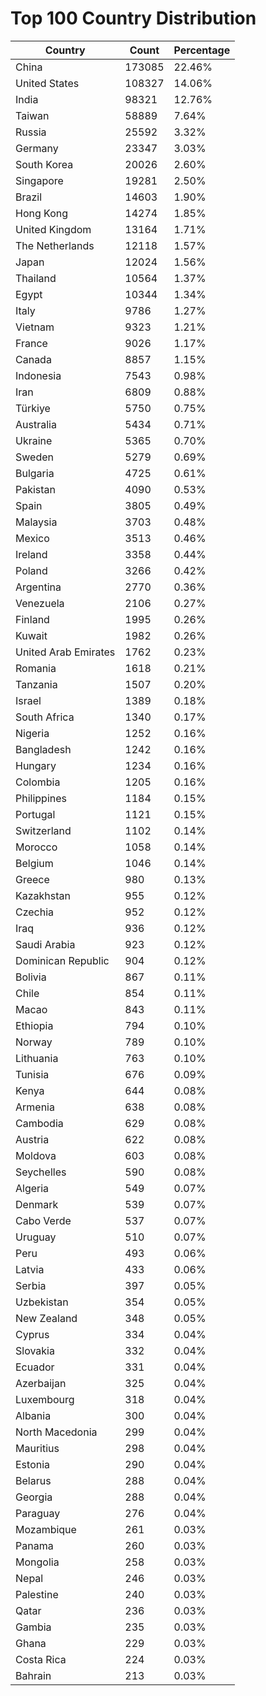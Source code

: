 # Top 100 Country Distribution
| Country | Count | Percentage |
|----|----|----|
| China | 173085 | 22.46% |
| United States | 108327 | 14.06% |
| India | 98321 | 12.76% |
| Taiwan | 58889 | 7.64% |
| Russia | 25592 | 3.32% |
| Germany | 23347 | 3.03% |
| South Korea | 20026 | 2.60% |
| Singapore | 19281 | 2.50% |
| Brazil | 14603 | 1.90% |
| Hong Kong | 14274 | 1.85% |
| United Kingdom | 13164 | 1.71% |
| The Netherlands | 12118 | 1.57% |
| Japan | 12024 | 1.56% |
| Thailand | 10564 | 1.37% |
| Egypt | 10344 | 1.34% |
| Italy | 9786 | 1.27% |
| Vietnam | 9323 | 1.21% |
| France | 9026 | 1.17% |
| Canada | 8857 | 1.15% |
| Indonesia | 7543 | 0.98% |
| Iran | 6809 | 0.88% |
| Türkiye | 5750 | 0.75% |
| Australia | 5434 | 0.71% |
| Ukraine | 5365 | 0.70% |
| Sweden | 5279 | 0.69% |
| Bulgaria | 4725 | 0.61% |
| Pakistan | 4090 | 0.53% |
| Spain | 3805 | 0.49% |
| Malaysia | 3703 | 0.48% |
| Mexico | 3513 | 0.46% |
| Ireland | 3358 | 0.44% |
| Poland | 3266 | 0.42% |
| Argentina | 2770 | 0.36% |
| Venezuela | 2106 | 0.27% |
| Finland | 1995 | 0.26% |
| Kuwait | 1982 | 0.26% |
| United Arab Emirates | 1762 | 0.23% |
| Romania | 1618 | 0.21% |
| Tanzania | 1507 | 0.20% |
| Israel | 1389 | 0.18% |
| South Africa | 1340 | 0.17% |
| Nigeria | 1252 | 0.16% |
| Bangladesh | 1242 | 0.16% |
| Hungary | 1234 | 0.16% |
| Colombia | 1205 | 0.16% |
| Philippines | 1184 | 0.15% |
| Portugal | 1121 | 0.15% |
| Switzerland | 1102 | 0.14% |
| Morocco | 1058 | 0.14% |
| Belgium | 1046 | 0.14% |
| Greece | 980 | 0.13% |
| Kazakhstan | 955 | 0.12% |
| Czechia | 952 | 0.12% |
| Iraq | 936 | 0.12% |
| Saudi Arabia | 923 | 0.12% |
| Dominican Republic | 904 | 0.12% |
| Bolivia | 867 | 0.11% |
| Chile | 854 | 0.11% |
| Macao | 843 | 0.11% |
| Ethiopia | 794 | 0.10% |
| Norway | 789 | 0.10% |
| Lithuania | 763 | 0.10% |
| Tunisia | 676 | 0.09% |
| Kenya | 644 | 0.08% |
| Armenia | 638 | 0.08% |
| Cambodia | 629 | 0.08% |
| Austria | 622 | 0.08% |
| Moldova | 603 | 0.08% |
| Seychelles | 590 | 0.08% |
| Algeria | 549 | 0.07% |
| Denmark | 539 | 0.07% |
| Cabo Verde | 537 | 0.07% |
| Uruguay | 510 | 0.07% |
| Peru | 493 | 0.06% |
| Latvia | 433 | 0.06% |
| Serbia | 397 | 0.05% |
| Uzbekistan | 354 | 0.05% |
| New Zealand | 348 | 0.05% |
| Cyprus | 334 | 0.04% |
| Slovakia | 332 | 0.04% |
| Ecuador | 331 | 0.04% |
| Azerbaijan | 325 | 0.04% |
| Luxembourg | 318 | 0.04% |
| Albania | 300 | 0.04% |
| North Macedonia | 299 | 0.04% |
| Mauritius | 298 | 0.04% |
| Estonia | 290 | 0.04% |
| Belarus | 288 | 0.04% |
| Georgia | 288 | 0.04% |
| Paraguay | 276 | 0.04% |
| Mozambique | 261 | 0.03% |
| Panama | 260 | 0.03% |
| Mongolia | 258 | 0.03% |
| Nepal | 246 | 0.03% |
| Palestine | 240 | 0.03% |
| Qatar | 236 | 0.03% |
| Gambia | 235 | 0.03% |
| Ghana | 229 | 0.03% |
| Costa Rica | 224 | 0.03% |
| Bahrain | 213 | 0.03% |
